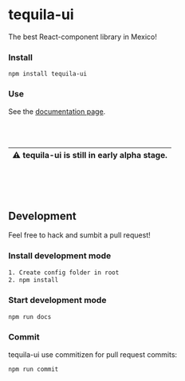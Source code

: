 # tequila-ui
The best React-component library in Mexico!



### Install
```
npm install tequila-ui
```


### Use
See the [documentation page](https://thorecaspersen.github.io/tequila-ui).

</br>
</br>

|:warning: tequila-ui is still in early alpha stage.|
| --- |


</br>
</br>
</br>

## Development
Feel free to hack and sumbit a pull request!

### Install development mode
```bash
1. Create config folder in root
2. npm install
```

### Start development mode
```bash
npm run docs
```


### Commit
tequila-ui use commitizen for pull request commits:
```bash
npm run commit
```